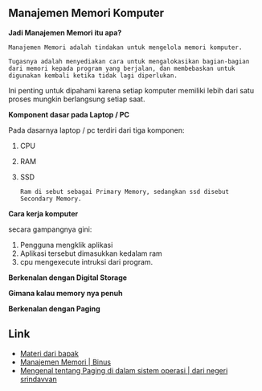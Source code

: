 
## Manajemen Memori Komputer

<!-- Pengertian manajemen memori -->

**Jadi Manajemen Memori itu apa?**

    Manajemen Memori adalah tindakan untuk mengelola memori komputer. 
    
    Tugasnya adalah menyediakan cara untuk mengalokasikan bagian-bagian dari memori kepada program yang berjalan, dan membebaskan untuk digunakan kembali ketika tidak lagi diperlukan.
    
Ini penting untuk dipahami karena setiap komputer memiliki lebih dari satu proses mungkin berlangsung setiap saat.


<!-- Berkenalan dengan hardware -->
**Komponent dasar pada Laptop / PC**

Pada dasarnya laptop / pc terdiri dari tiga komponen:

1. CPU
2. RAM
3. SSD

    ```
    Ram di sebut sebagai Primary Memory, sedangkan ssd disebut Secondary Memory.
    ```

<!-- Bagaimana cara program bekerja -->
**Cara kerja komputer**

secara gampangnya gini:

1. Pengguna mengklik aplikasi
2. Aplikasi tersebut dimasukkan kedalam ram
3. cpu mengexecute intruksi dari program.

**Berkenalan dengan Digital Storage**

**Gimana kalau memory nya penuh**

**Berkenalan dengan Paging**


## Link

- [Materi dari bapak](https://utyac-my.sharepoint.com/:w:/g/personal/galangaidil_akbar_student_uty_ac_id/EX8PBnzC3DNDvh-eNfvX1ZoBhpbj61fK-225-AQI5lLLwg?e=ALV5wt)
- [Manajemen Memori | Binus](https://socs.binus.ac.id/2019/02/28/memory-management/)
- [Mengenal tentang Paging di dalam sistem operasi | dari negeri srindavvan](https://youtu.be/pJ6qrCB8pDw)